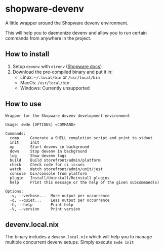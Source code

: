 # shopware-devenv
A little wrapper around the Shopware devenv environment.

This will help you to daemonize devenv and allow you to run certain commands from anywhere in the project.

## How to install
1. Setup `devenv` with `direnv` ([Shopware docs](https://developer.shopware.com/docs/guides/installation/devenv))
2. Download the pre-compiled binary and put it in:
   - Linux: `~/.local/bin` or `/usr/local/bin`
   - MacOs: `/usr/local/bin`
   - Windows: Currently unsupported

## How to use
```
Wrapper for the Shopware devenv development environment

Usage: swde [OPTIONS] <COMMAND>

Commands:
  comp     Generate a SHELL completion script and print to stdout
  init     Init
  up       Start devenv in background
  down     Stop devenv in background
  log      Show devenv logs
  build    Build storefront/admin/platform
  check    Check code for ci issues
  watch    Watch storefront/admin/unit/jest
  console  bin/console from platform
  plugin   Install/Uninstall/Reinstall plugins
  help     Print this message or the help of the given subcommand(s)

Options:
  -v, --verbose...  More output per occurrence
  -q, --quiet...    Less output per occurrence
  -h, --help        Print help
  -V, --version     Print version
```

## devenv.local.nix
The binary includes a `devenv.local.nix` which will help you to manage multiple concurrent devenv setups. Simply execute `swde init`
